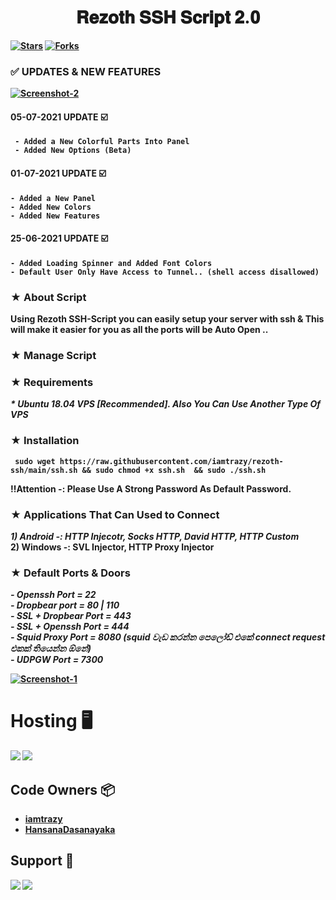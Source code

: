 <center><h1>𝐑𝐞𝐳𝐨𝐭𝐡 𝐒𝐒𝐇 𝐒𝐜𝐫𝐢𝐩𝐭 𝟐.𝟎<b> </h1></center>

[![Stars](https://img.shields.io/github/stars/iamtrazy/rezoth-ssh?style=flat&color=blue)](https://github.com/iamtrazy/rezoth-ssh) [![Forks](https://img.shields.io/github/forks/iamtrazy/rezoth-ssh?style=flat&color=blue)](https://github.com/iamtrazy/rezoth-ssh/fork)

### ✅ UPDATES & NEW FEATURES
<a href="https://github.com/iamtrazy/rezoth-ssh"><img src="https://i.ibb.co/XSHtYQm/Screenshot-2.png" alt="Screenshot-2" border="0"></a> 
 
#### 05-07-2021 UPDATE ☑️
```
 - Added a New Colorful Parts Into Panel 
 - Added New Options (Beta)
```
 
#### 01-07-2021 UPDATE ☑️
 ```
 - Added a New Panel
 - Added New Colors
 - Added New Features 
 ```

#### 25-06-2021 UPDATE ☑️
 ```
 - Added Loading Spinner and Added Font Colors
 - Default User Only Have Access to Tunnel.. (shell access disallowed) 
 ```
   
   
### ★ About Script   
Using Rezoth SSH-Script you can easily setup your server with ssh & This will make it easier for you as all the ports will be Auto Open ..

### ★ Manage Script

### ★ Requirements

_* Ubuntu 18.04 VPS [Recommended]. Also You Can Use Another Type Of VPS_<br>

### ★ Installation

``` 
 sudo wget https://raw.githubusercontent.com/iamtrazy/rezoth-ssh/main/ssh.sh && sudo chmod +x ssh.sh  && sudo ./ssh.sh 
 ```

 ‼️Attention -: Please Use A Strong Password As Default Password.

### ★ Applications That Can Used to Connect

_1) Android -: HTTP Injecotr, Socks HTTP, David HTTP, HTTP Custom_<br> 
2) Windows -: SVL Injector, HTTP Proxy Injector

### ★ Default Ports & Doors
_- Openssh Port = 22_<br>
_- Dropbear port   =  80 | 110_<br>
_- SSL + Dropbear Port  =  443_<br>
_- SSL + Openssh Port  =  444_<br>
_- Squid Proxy Port  =  8080 (squid වැඩ කරන්න පෙලෝඩ් එකේ connect request එකක් තියෙන්න ඕනේ)_<br>
_- UDPGW Port  =  7300_<br>

<a href="https://github.com/iamtrazy/rezoth-ssh"><img src="https://i.ibb.co/qpvCqQR/Screenshot-4.png" alt="Screenshot-1" border="0"></a>
# Hosting 🖥
 <a href="https://digitalocean.com"><img src="https://img.shields.io/badge/Digital_Ocean-0080FF?style=for-the-badge&logo=DigitalOcean&logoColor=white"></a> <a href="https://azure.microsoft.com"><img src="https://img.shields.io/badge/microsoft%20azure-0089D6?style=for-the-badge&logo=microsoft-azure&logoColor=white"></a>

 
 
## Code Owners 📦
* [iamtrazy](https://github.com/imatrazy)
* [HansanaDasanayaka](https://github.com/HansanaDasanayaka)
 
 ## Support 👊
<a href="https://t.me/Rezoth"><img src="https://img.shields.io/badge/Join-Telegram%20Channel-red.svg?logo=Telegram"></a>
<a href="https://t.me/rezoth_tm"><img src="https://img.shields.io/badge/Join-Telegram%20Group-blue.svg?logo=telegram"></a>

